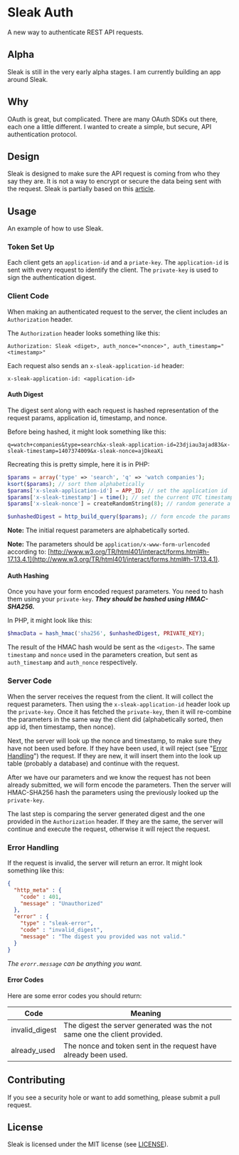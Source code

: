 Sleak Auth
==========

A new way to authenticate REST API requests.

## Alpha
Sleak is still in the very early alpha stages. I am currently building an app around Sleak.

## Why
OAuth is great, but complicated. There are many OAuth SDKs out there, each one a little different. I wanted to create a simple, but secure, API authentication protocol.

## Design
Sleak is designed to make sure the API request is coming from who they say they are. It is not a way to encrypt or secure the data being sent with the request. Sleak is partially based on this [article](http://www.thebuzzmedia.com/designing-a-secure-rest-api-without-oauth-authentication/).

## Usage
An example of how to use Sleak.

### Token Set Up
Each client gets an `application-id` and a `priate-key`. The `application-id` is sent with every request to identify the client. The `private-key` is used to sign the authentication digest.

### Client Code
When making an authenticated request to the server, the client includes an `Authorization` header.

The `Authorization` header looks something like this:

```
Authorization: Sleak <diget>, auth_nonce="<nonce>", auth_timestamp="<timestamp>"
```

Each request also sends an `x-sleak-application-id` header:

```
x-sleak-application-id: <application-id>
```

#### Auth Digest
The digest sent along with each request is hashed representation of the request params, application id, timestamp, and nonce.

Before being hashed, it might look something like this:

```
q=watch+companies&type=search&x-sleak-application-id=23djiau3ajad83&x-sleak-timestamp=1407374009&x-sleak-nonce=ajDkeaXi
```

Recreating this is pretty simple, here it is in PHP:

```php
$params = array('type' => 'search', 'q' => 'watch companies');
ksort($params); // sort them alphabetically
$params['x-sleak-application-id'] = APP_ID; // set the application id
$params['x-sleak-timestamp'] = time(); // set the current UTC timestamp
$params['x-sleak-nonce'] = createRandomString(8); // random generate a 8 character string

$unhashedDigest = http_build_query($params); // form encode the params array
```

**Note:** The initial request parameters are alphabetically sorted.

**Note:** The parameters should be `application/x-www-form-urlencoded` according to: [http://www.w3.org/TR/html401/interact/forms.html#h-17.13.4.1](http://www.w3.org/TR/html401/interact/forms.html#h-17.13.4.1). 

#### Auth Hashing
Once you have your form encoded request parameters. You need to hash them using your `private-key`. ***They should be hashed using HMAC-SHA256.***

In PHP, it might look like this:

```php
$hmacData = hash_hmac('sha256', $unhashedDigest, PRIVATE_KEY);
```

The result of the HMAC hash would be sent as the `<digest>`. The same `timestamp` and `nonce` used in the parameters creation, but sent as `auth_timestamp` and `auth_nonce` respectively.

### Server Code
When the server receives the request from the client. It will collect the request parameters. Then using the `x-sleak-application-id` header look up the `private-key`. Once it has fetched the `private-key`, then it will re-combine the parameters in the same way the client did (alphabetically sorted, then app id, then timestamp, then nonce).

Next, the server will look up the nonce and timestamp, to make sure they have not been used before. If they have been used, it will reject (see "[Error Handling](#error-handling)") the request. If they are new, it will insert them into the look up table (probably a database) and continue with the request.

After we have our parameters and we know the request has not been already submitted, we will form encode the parameters. Then the server will HMAC-SHA256 hash the parameters using the previously looked up the `private-key`.

The last step is comparing the server generated digest and the one provided in the `Authorization` header. If they are the same, the server will continue and execute the request, otherwise it will reject the request.

### Error Handling
If the request is invalid, the server will return an error. It might look something like this:

```json
{
  "http_meta" : {
    "code" : 401,
    "message" : "Unauthorized"
  },
  "error" : {
    "type" : "sleak-error",
    "code" : "invalid_digest",
    "message" : "The digest you provided was not valid."
  }
}
```

*The `erorr.message` can be anything you want.*

#### Error Codes

Here are some error codes you should return:

| Code | Meaning |
|------|---------|
| invalid_digest | The digest the server generated was the not same one the client provided. |
| already_used | The nonce and token sent in the request have already been used. |

## Contributing
If you see a security hole or want to add something, please submit a pull request.

## License
Sleak is licensed under the MIT license (see [LICENSE](http://github.com/jasonsilberman/sleak-auth/blob/master/LICENSE)).